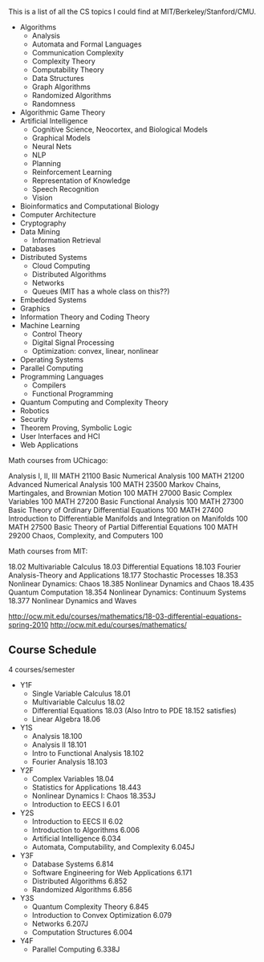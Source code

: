 This is a list of all the CS topics I could find at
MIT/Berkeley/Stanford/CMU.

* Algorithms
    * Analysis
    * Automata and Formal Languages
    * Communication Complexity
    * Complexity Theory
    * Computability Theory
    * Data Structures
    * Graph Algorithms
    * Randomized Algorithms
    * Randomness
* Algorithmic Game Theory
* Artificial Intelligence
    * Cognitive Science, Neocortex, and Biological Models
    * Graphical Models
    * Neural Nets
    * NLP
    * Planning
    * Reinforcement Learning
    * Representation of Knowledge
    * Speech Recognition
    * Vision
* Bioinformatics and Computational Biology
* Computer Architecture
* Cryptography
* Data Mining
    * Information Retrieval
* Databases
* Distributed Systems
    * Cloud Computing
    * Distributed Algorithms
    * Networks
    * Queues (MIT has a whole class on this??)
* Embedded Systems
* Graphics
* Information Theory and Coding Theory
* Machine Learning
    * Control Theory
    * Digital Signal Processing
    * Optimization: convex, linear, nonlinear
* Operating Systems
* Parallel Computing
* Programming Languages
    * Compilers
    * Functional Programming
* Quantum Computing and Complexity Theory
* Robotics
* Security
* Theorem Proving, Symbolic Logic
* User Interfaces and HCI
* Web Applications

Math courses from UChicago:

Analysis I, II, III
MATH 21100	Basic Numerical Analysis	100
MATH 21200	Advanced Numerical Analysis	100
MATH 23500	Markov Chains, Martingales, and Brownian Motion	100
MATH 27000	Basic Complex Variables	100
MATH 27200	Basic Functional Analysis	100
MATH 27300	Basic Theory of Ordinary Differential Equations	100
MATH 27400	Introduction to Differentiable Manifolds and Integration on Manifolds	100
MATH 27500	Basic Theory of Partial Differential Equations	100
MATH 29200	Chaos, Complexity, and Computers	100

Math courses from MIT:

18.02	Multivariable Calculus
18.03	Differential Equations
18.103	Fourier Analysis-Theory and Applications
18.177	Stochastic Processes
18.353	Nonlinear Dynamics: Chaos
18.385	Nonlinear Dynamics and Chaos
18.435	Quantum Computation
18.354	Nonlinear Dynamics: Continuum Systems
18.377	Nonlinear Dynamics and Waves

http://ocw.mit.edu/courses/mathematics/18-03-differential-equations-spring-2010
http://ocw.mit.edu/courses/mathematics/

## Course Schedule

4 courses/semester

* Y1F
    * Single Variable Calculus 18.01
    * Multivariable Calculus 18.02
    * Differential Equations 18.03 (Also Intro to PDE 18.152 satisfies)
    * Linear Algebra 18.06
* Y1S
    * Analysis 18.100
    * Analysis II 18.101
    * Intro to Functional Analysis 18.102
    * Fourier Analysis 18.103
* Y2F
    * Complex Variables 18.04
    * Statistics for Applications 18.443
    * Nonlinear Dynamics I: Chaos 18.353J
    * Introduction to EECS I 6.01
* Y2S
    * Introduction to EECS II 6.02
    * Introduction to Algorithms 6.006
    * Artificial Intelligence 6.034
    * Automata, Computability, and Complexity 6.045J
* Y3F
    * Database Systems 6.814
    * Software Engineering for Web Applications 6.171
    * Distributed Algorithms 6.852
    * Randomized Algorithms 6.856
* Y3S
    * Quantum Complexity Theory 6.845
    * Introduction to Convex Optimization 6.079
    * Networks 6.207J
    * Computation Structures 6.004
* Y4F
    * Parallel Computing 6.338J
